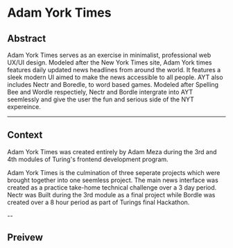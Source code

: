 # Adam York Times

## Abstract

Adam York Times serves as an exercise in minimalist, professional web UX/UI design. Modeled after the New York Times site, Adam York times features daily updated news headlines from around the world. It features a sleek modern UI aimed to make the news accessible to all people. AYT also includes Nectr and Boredle, to word based games. Modeled after Spelling Bee and Wordle respectiely, Nectr and Bordle intergrate into AYT seemlessly and give the user the fun and serious side of the NYT expereince. 

---

## Context

Adam York Times was created entirely by Adam Meza during the 3rd and 4th modules of Turing's frontend development program. 

Adam York Times is the culmination of three seperate projects which were brought together into one seemless project. The main news interface was created as a practice take-home technical challenge over a 3 day period. Nectr was Built during the 3rd module as a final project while Bordle was created over a 8 hour period as part of Turings final Hackathon. 

--

## Preivew 

